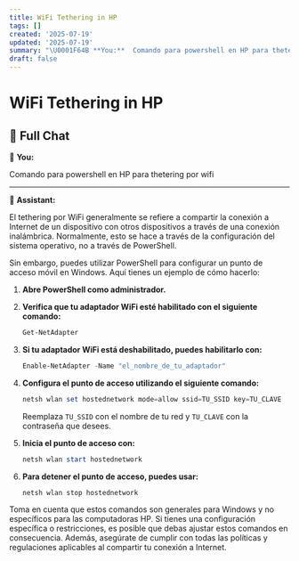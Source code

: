 ```yaml
---
title: WiFi Tethering in HP
tags: []
created: '2025-07-19'
updated: '2025-07-19'
summary: "\U0001F64B **You:**  Comando para powershell en HP para thetering por wifi"
draft: false
---
```


# WiFi Tethering in HP

## 🧠 Full Chat

🙋 **You:**

Comando para powershell en HP para thetering por wifi

---

🤖 **Assistant:**

El tethering por WiFi generalmente se refiere a compartir la conexión a Internet de un dispositivo con otros dispositivos a través de una conexión inalámbrica. Normalmente, esto se hace a través de la configuración del sistema operativo, no a través de PowerShell. 

Sin embargo, puedes utilizar PowerShell para configurar un punto de acceso móvil en Windows. Aquí tienes un ejemplo de cómo hacerlo:

1. **Abre PowerShell como administrador.**
2. **Verifica que tu adaptador WiFi esté habilitado con el siguiente comando:**
   ```powershell
   Get-NetAdapter
   ```
3. **Si tu adaptador WiFi está deshabilitado, puedes habilitarlo con:**
   ```powershell
   Enable-NetAdapter -Name "el_nombre_de_tu_adaptador"
   ```
4. **Configura el punto de acceso utilizando el siguiente comando:**
   ```powershell
   netsh wlan set hostednetwork mode=allow ssid=TU_SSID key=TU_CLAVE
   ```

   Reemplaza `TU_SSID` con el nombre de tu red y `TU_CLAVE` con la contraseña que desees.

5. **Inicia el punto de acceso con:**
   ```powershell
   netsh wlan start hostednetwork
   ```

6. **Para detener el punto de acceso, puedes usar:**
   ```powershell
   netsh wlan stop hostednetwork
   ```

Toma en cuenta que estos comandos son generales para Windows y no específicos para las computadoras HP. Si tienes una configuración específica o restricciones, es posible que debas ajustar estos comandos en consecuencia. Además, asegúrate de cumplir con todas las políticas y regulaciones aplicables al compartir tu conexión a Internet.